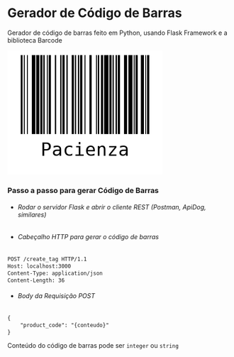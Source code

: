 

# Gerador de Código de Barras

Gerador de código de barras feito em Python, usando Flask Framework e a biblioteca Barcode

![](Pacienza.png)

### Passo a passo para gerar Código de Barras

- ###### Rodar o servidor Flask e abrir o cliente REST (Postman, ApiDog, similares)
- ###### Cabeçalho HTTP para gerar o código de barras

```
POST /create_tag HTTP/1.1
Host: localhost:3000
Content-Type: application/json
Content-Length: 36
```
- ###### Body da Requisição POST
```
{
	"product_code": "{conteudo}"
}
```

Conteúdo do código de barras pode ser `integer` ou `string`
